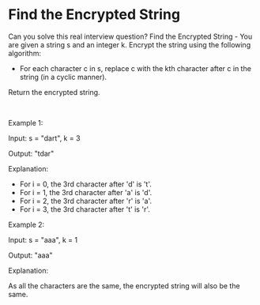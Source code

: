 # Find the Encrypted String

Can you solve this real interview question? Find the Encrypted String - You are given a string s and an integer k. Encrypt the string using the following algorithm:

 * For each character c in s, replace c with the kth character after c in the string (in a cyclic manner).

Return the encrypted string.

 

Example 1:

Input: s = "dart", k = 3

Output: "tdar"

Explanation:

 * For i = 0, the 3rd character after 'd' is 't'.
 * For i = 1, the 3rd character after 'a' is 'd'.
 * For i = 2, the 3rd character after 'r' is 'a'.
 * For i = 3, the 3rd character after 't' is 'r'.

Example 2:

Input: s = "aaa", k = 1

Output: "aaa"

Explanation:

As all the characters are the same, the encrypted string will also be the same.